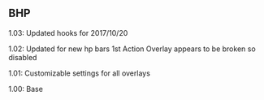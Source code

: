 ## BHP

1.03:
Updated hooks for 2017/10/20

1.02:
Updated for new hp bars
1st Action Overlay appears to be broken so disabled   

1.01:
Customizable settings for all overlays

1.00:
Base